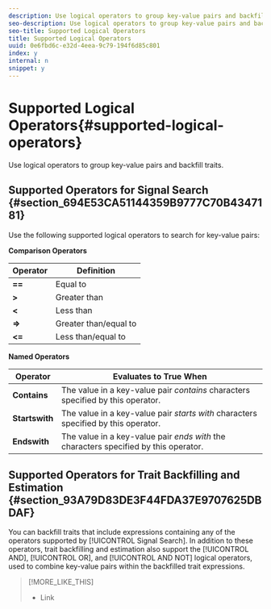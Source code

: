 ```yaml
---
description: Use logical operators to group key-value pairs and backfill traits.
seo-description: Use logical operators to group key-value pairs and backfill traits.
seo-title: Supported Logical Operators
title: Supported Logical Operators
uuid: 0e6fbd6c-e32d-4eea-9c79-194f6d85c801
index: y
internal: n
snippet: y
---
```


# Supported Logical Operators{#supported-logical-operators}

Use logical operators to group key-value pairs and backfill traits.

## Supported Operators for Signal Search {#section_694E53CA51144359B9777C70B4347181}

Use the following supported logical operators to search for key-value pairs:

**Comparison Operators**

|  Operator  | Definition  |
|---|---|
| **==** | Equal to  |
| **>** | Greater than  |
| **<** | Less than  |
| **=>** | Greater than/equal to  |
| **<=** | Less than/equal to  |

**Named Operators**

|  Operator  | Evaluates to True When  |
|---|---|
| **Contains** |The value in a key-value pair *contains* characters specified by this operator.  |
| **Startswith** |The value in a key-value pair *starts with* characters specified by this operator.  |
| **Endswith** |The value in a key-value pair *ends with* the characters specified by this operator.  |

## Supported Operators for Trait Backfilling and Estimation {#section_93A79D83DE3F44FDA37E9707625DBDAF}

You can backfill traits that include expressions containing any of the operators supported by [!UICONTROL Signal Search]. In addition to these operators, trait backfilling and estimation also support the [!UICONTROL AND], [!UICONTROL OR], and [!UICONTROL AND NOT] logical operators, used to combine key-value pairs within the backfilled trait expressions.

<!-- 

<p>The following operators, available in <a> Trait Builder</a>, are not supported for trait backfilling and estimation: </p> 
<p> 
 <ul id="ul_E9288AA1B00D448D908503CF9A6B4CE7"> 
  <li id="li_54DDBFDB221649E88079E1ED7BE1BB05"><span class="codeph"> !=</span> </li> 
  <li id="li_D4DD9F3A225D4F6EA2D1E6A655540E82"><span class="codeph"> matchesregex</span> </li> 
  <li id="li_4224BC6A9D37462EB43750653232C9F8"><span class="codeph"> matcheswords</span> </li> 
 </ul> </p>

 -->

>[!MORE_LIKE_THIS]
>
>* Link
